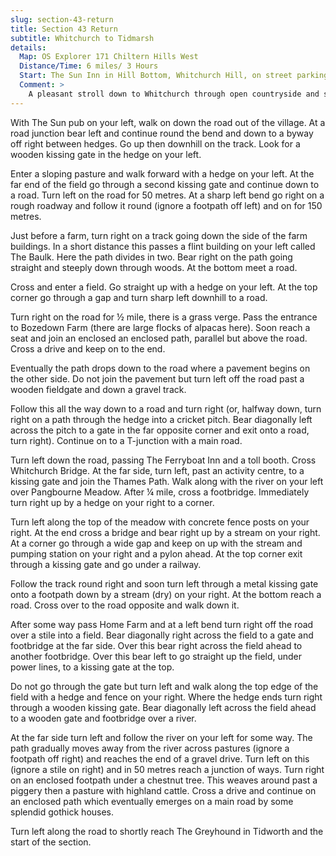 ```yaml
---
slug: section-43-return
title: Section 43 Return
subtitle: Whitchurch to Tidmarsh
details:
  Map: OS Explorer 171 Chiltern Hills West
  Distance/Time: 6 miles/ 3 Hours
  Start: The Sun Inn in Hill Bottom, Whitchurch Hill, on street parking is possible.
  Comment: >
    A pleasant stroll down to Whitchurch through open countryside and some woodland. Large herds of alpacas add interest. Over Whitchurch bridge there is a popular section of the River Thames Path. The final section is along a secluded section of the River Pang. Small amounts of quiet road walking.
---
```

With The Sun pub on your left, walk on down the road out of the village. At a road junction bear left and continue round the bend and down to a byway off right between hedges. Go up then downhill on the track. Look for a wooden kissing gate in the hedge on your left.

Enter a sloping pasture and walk forward with a hedge on your left. At the far end of the field go through a second kissing gate and continue down to a road. Turn left on the road for 50 metres. At a sharp left bend go right on a rough roadway and follow it round (ignore a footpath off left) and on for 150 metres.

Just before a farm, turn right on a track going down the side of the farm buildings. In a short distance this passes a flint building on your left called The Baulk. Here the path divides in two. Bear right on the path going straight and steeply down through woods. At the bottom meet a road.

Cross and enter a field. Go straight up with a hedge on your left. At the top corner go through a gap and turn sharp left downhill to a road.

Turn right on the road for ½ mile, there is a grass verge. Pass the entrance to Bozedown Farm (there are large flocks of alpacas here). Soon reach a seat and join an enclosed an enclosed path, parallel but above the road. Cross a drive and keep on to the end.

Eventually the path drops down to the road where a pavement begins on the other side. Do not join the pavement but turn left off the road past a wooden fieldgate and down a gravel track.

Follow this all the way down to a road and turn right (or, halfway down, turn right on a path through the hedge into a cricket pitch. Bear diagonally left across the pitch to a gate in the far opposite corner and exit onto a road, turn right). Continue on to a T-junction with a main road.

Turn left down the road, passing The Ferryboat Inn and a toll booth. Cross Whitchurch Bridge. At the far side, turn left, past an activity centre, to a kissing gate and join the Thames Path. Walk along with the river on your left over Pangbourne Meadow. After ¼ mile, cross a footbridge. Immediately turn right up by a hedge on your right to a corner.

Turn left along the top of the meadow with concrete fence posts on your right. At the end cross a bridge and bear right up by a stream on your right. At a corner go through a wide gap and keep on up with the stream and pumping station on your right and a pylon ahead. At the top corner exit through a kissing gate and go under a railway.

Follow the track round right and soon turn left through a metal kissing gate onto a footpath down by a stream (dry) on your right. At the bottom reach a road. Cross over to the road opposite and walk down it.

After some way pass Home Farm and at a left bend turn right off the road over a stile into a field. Bear diagonally right across the field to a gate and footbridge at the far side. Over this bear right across the field ahead to another footbridge. Over this bear left to go straight up the field, under power lines, to a kissing gate at the top.

Do not go through the gate but turn left and walk along the top edge of the field with a hedge and fence on your right. Where the hedge ends turn right through a wooden kissing gate. Bear diagonally left across the field ahead to a wooden gate and footbridge over a river.

At the far side turn left and follow the river on your left for some way. The path gradually moves away from the river across pastures (ignore a footpath off right) and reaches the end of a gravel drive. Turn left on this (ignore a stile on right) and in 50 metres reach a junction of ways. Turn right on an enclosed footpath under a chestnut tree. This weaves around past a piggery then a pasture with highland cattle. Cross a drive and continue on an enclosed path which eventually emerges on a main road by some splendid gothick houses.

Turn left along the road to shortly reach The Greyhound in Tidworth and the start of the section.


